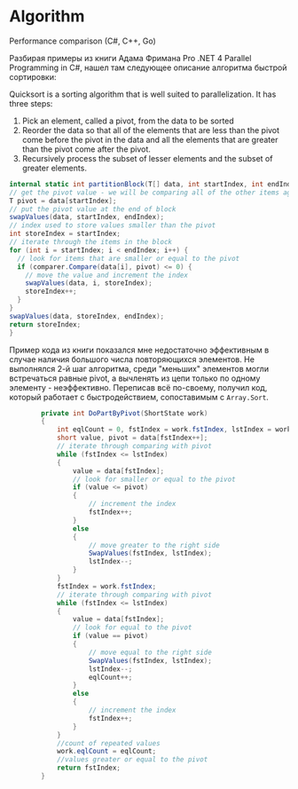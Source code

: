 # Algorithm
Performance comparison (C#, C++, Go)

Разбирая примеры из книги Адама Фримана Pro .NET 4 Parallel Programming in C#, нашел там следующее описание алгоритма быстрой сортировки:

Quicksort is a sorting algorithm that is well suited to parallelization. It has three steps:
1. Pick an element, called a pivot, from the data to be sorted
2. Reorder the data so that all of the elements that are less than the pivot come before the pivot in the data and all the elements that are greater than the pivot come after the pivot.
3. Recursively process the subset of lesser elements and the subset of greater elements.
```csharp
internal static int partitionBlock(T[] data, int startIndex, int endIndex, IComparer<T> comparer) {
// get the pivot value - we will be comparing all of the other items against this value
T pivot = data[startIndex];
// put the pivot value at the end of block
swapValues(data, startIndex, endIndex);
// index used to store values smaller than the pivot
int storeIndex = startIndex;
// iterate through the items in the block
for (int i = startIndex; i < endIndex; i++) {
  // look for items that are smaller or equal to the pivot
  if (comparer.Compare(data[i], pivot) <= 0) {
    // move the value and increment the index
    swapValues(data, i, storeIndex);
    storeIndex++;
  }
}
swapValues(data, storeIndex, endIndex);
return storeIndex;
}
```

Пример кода из книги показался мне недостаточно эффективным в случае наличия большого числа повторяющихся элементов. Не выполнялся 2-й шаг алгоритма, среди "меньших" элементов могли встречаться равные pivot, а вычленять из цепи только по одному элементу - неэффективно. Переписав всё по-своему, получил код, который работает с быстродействием, сопоставимым с `Array.Sort`.



```csharp
        private int DoPartByPivot(ShortState work)
        {
            int eqlCount = 0, fstIndex = work.fstIndex, lstIndex = work.lstIndex;
            short value, pivot = data[fstIndex++];
            // iterate through comparing with pivot
            while (fstIndex <= lstIndex)
            {
                value = data[fstIndex];
                // look for smaller or equal to the pivot
                if (value <= pivot)
                {
                    // increment the index
                    fstIndex++;
                }
                else
                {
                    // move greater to the right side
                    SwapValues(fstIndex, lstIndex);
                    lstIndex--;
                }
            }
            fstIndex = work.fstIndex;
            // iterate through comparing with pivot
            while (fstIndex <= lstIndex)
            {
                value = data[fstIndex];
                // look for equal to the pivot
                if (value == pivot)
                {
                    // move equal to the right side
                    SwapValues(fstIndex, lstIndex);
                    lstIndex--;
                    eqlCount++;
                }
                else
                {
                    // increment the index
                    fstIndex++;
                }
            }
            //count of repeated values
            work.eqlCount = eqlCount;
            //values greater or equal to the pivot
            return fstIndex;
        }
```
